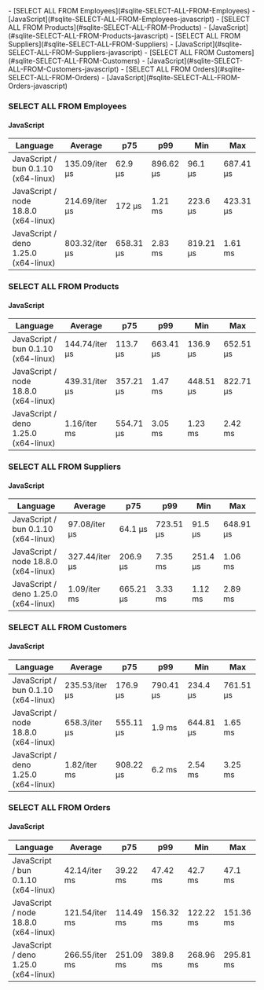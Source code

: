 <link rel="stylesheet" href="https://xhyrom.github.io/benchmarks/index.css" /><script src="https://cdn.jsdelivr.net/npm/apexcharts"></script>
- [SELECT ALL FROM Employees](#sqlite-SELECT-ALL-FROM-Employees)
    - [JavaScript](#sqlite-SELECT-ALL-FROM-Employees-javascript)
- [SELECT ALL FROM Products](#sqlite-SELECT-ALL-FROM-Products)
    - [JavaScript](#sqlite-SELECT-ALL-FROM-Products-javascript)
- [SELECT ALL FROM Suppliers](#sqlite-SELECT-ALL-FROM-Suppliers)
    - [JavaScript](#sqlite-SELECT-ALL-FROM-Suppliers-javascript)
- [SELECT ALL FROM Customers](#sqlite-SELECT-ALL-FROM-Customers)
    - [JavaScript](#sqlite-SELECT-ALL-FROM-Customers-javascript)
- [SELECT ALL FROM Orders](#sqlite-SELECT-ALL-FROM-Orders)
    - [JavaScript](#sqlite-SELECT-ALL-FROM-Orders-javascript)

### <a name="sqlite-SELECT-ALL-FROM-Employees">SELECT ALL FROM Employees</a>

#### <a name="sqlite-SELECT-ALL-FROM-Employees-javascript">JavaScript</a>

| Language                              | Average        | p75       | p99       | Min       | Max       |
| ------------------------------------- | -------------- | --------- | --------- | --------- | --------- |
| JavaScript /  bun 0.1.10 (x64-linux)  | 135.09/iter µs | 62.9 µs   | 896.62 µs | 96.1 µs   | 687.41 µs |
| JavaScript /  node 18.8.0 (x64-linux) | 214.69/iter µs | 172 µs    | 1.21 ms   | 223.6 µs  | 423.31 µs |
| JavaScript /  deno 1.25.0 (x64-linux) | 803.32/iter µs | 658.31 µs | 2.83 ms   | 819.21 µs | 1.61 ms   |


<div id="chart-25"></div>
<script>
new ApexCharts(document.querySelector('#chart-25'), {
                    chart: {
                        height: 320,
                        type: 'line',
                        toolbar: {
                            show: true,
                        },
                        animations: {
                            enabled: true,
                        },
                    },
                    series: [{"name":" deno 1.25.0 (x64-linux)","data":[577783.38,577783.38,602028.91,602028.91,552705.6,815532.77,815532.77,875819.37,875819.37,875819.37,875819.37,875819.37,875819.37,875819.37,875819.37,595812.2,834203.97,827496.18,733796.69,803324.95]},{"name":" bun 0.1.10 (x64-linux)","data":[98359.01,98359.01,100534.85,100534.85,85340.62,121582.76,121582.76,142675.07,142675.07,142675.07,142675.07,142675.07,142675.07,142675.07,142675.07,101906.23,172954.75,126010.67,134220.85,135092.33]},{"name":" node 18.8.0 (x64-linux)","data":[184991.07,184991.07,185356.39,185356.39,163732.29,232028.34,232028.34,248774.54,248774.54,248774.54,248774.54,248774.54,248774.54,248774.54,248774.54,178028.11,216920.34,239540.18,217327.43,214686.68]}],
                    stroke: {
                        width: 1,
                        curve: "straight",
                    },
                    legend: {
                        show: true,
                        showForSingleSeries: true,
                        position: "bottom",
                    },
                    yaxis: {
                        labels: {
                            formatter: function (v) {
                    const time = v;
                    const locale = 'en-US';
                    const type = '/iter';

                    if (time < 1e0) return `${Number((time * 1e3).toFixed(2)).toLocaleString(locale)}${type} ps`;
  
                    if (time < 1e3) return `${Number(time.toFixed(2)).toLocaleString(locale)}${type} ns`;
                    if (time < 1e6) return `${Number((time / 1e3).toFixed(2)).toLocaleString(locale)}${type} µs`;
                    if (time < 1e9) return `${Number((time / 1e6).toFixed(2)).toLocaleString(locale)}${type} ms`;
                    if (time < 1e12) return `${Number((time / 1e9).toFixed(2)).toLocaleString(locale)}${type} s`;
                    if (time < 36e11) return `${Number((time / 60e9).toFixed(2)).toLocaleString(locale)}${type} m`;
                  
                    return `${Number((time / 36e11).toFixed(2)).toLocaleString(locale)}${type} h`;
                }
                        },
                        title: {
                            text: "time per iteration"
                        },
                    },
                    xaxis: {
                        categories: ["5bb06d6","d53b782","4003018","3ee7b8c","ff3683a","6e218ab","c434a6d","2feb9a5","ff55f3d","00d24dd","d3194b4","3828643","89e8f77","d2c6ac7","c17fc69","f749858","1220af9","d9eb378","ae1b26b","Latest"],
                        labels: {
                            show: false,
                        },
                        tooltip: {
                            enabled: false,
                        },
                    },
                    plotOptions: {
                        bar: {
                            distributed: true
                        }
                    }
                }).render()
</script>

### <a name="sqlite-SELECT-ALL-FROM-Products">SELECT ALL FROM Products</a>

#### <a name="sqlite-SELECT-ALL-FROM-Products-javascript">JavaScript</a>

| Language                              | Average        | p75       | p99       | Min       | Max       |
| ------------------------------------- | -------------- | --------- | --------- | --------- | --------- |
| JavaScript /  bun 0.1.10 (x64-linux)  | 144.74/iter µs | 113.7 µs  | 663.41 µs | 136.9 µs  | 652.51 µs |
| JavaScript /  node 18.8.0 (x64-linux) | 439.31/iter µs | 357.21 µs | 1.47 ms   | 448.51 µs | 822.71 µs |
| JavaScript /  deno 1.25.0 (x64-linux) | 1.16/iter ms   | 554.71 µs | 3.05 ms   | 1.23 ms   | 2.42 ms   |


<div id="chart-26"></div>
<script>
new ApexCharts(document.querySelector('#chart-26'), {
                    chart: {
                        height: 320,
                        type: 'line',
                        toolbar: {
                            show: true,
                        },
                        animations: {
                            enabled: true,
                        },
                    },
                    series: [{"name":" deno 1.25.0 (x64-linux)","data":[921261.27,921261.27,947307.27,947307.27,912030.14,1130820.22,1130820.22,1256920.24,1256920.24,1256920.24,1256920.24,1256920.24,1256920.24,1256920.24,1256920.24,931251.41,1142318.24,1118843.73,1148723.36,1156808.61]},{"name":" bun 0.1.10 (x64-linux)","data":[122026.34,122026.34,111237,111237,111249.07,163353.92,163353.92,172018.87,172018.87,172018.87,172018.87,172018.87,172018.87,172018.87,172018.87,116145.36,149978.96,154420.81,148766.99,144744.44]},{"name":" node 18.8.0 (x64-linux)","data":[363251.07,363251.07,366418.69,366418.69,355225.22,464257.57,464257.57,508806.29,508806.29,508806.29,508806.29,508806.29,508806.29,508806.29,508806.29,355539.41,484491.23,426186.2,432749.74,439307.33]}],
                    stroke: {
                        width: 1,
                        curve: "straight",
                    },
                    legend: {
                        show: true,
                        showForSingleSeries: true,
                        position: "bottom",
                    },
                    yaxis: {
                        labels: {
                            formatter: function (v) {
                    const time = v;
                    const locale = 'en-US';
                    const type = '/iter';

                    if (time < 1e0) return `${Number((time * 1e3).toFixed(2)).toLocaleString(locale)}${type} ps`;
  
                    if (time < 1e3) return `${Number(time.toFixed(2)).toLocaleString(locale)}${type} ns`;
                    if (time < 1e6) return `${Number((time / 1e3).toFixed(2)).toLocaleString(locale)}${type} µs`;
                    if (time < 1e9) return `${Number((time / 1e6).toFixed(2)).toLocaleString(locale)}${type} ms`;
                    if (time < 1e12) return `${Number((time / 1e9).toFixed(2)).toLocaleString(locale)}${type} s`;
                    if (time < 36e11) return `${Number((time / 60e9).toFixed(2)).toLocaleString(locale)}${type} m`;
                  
                    return `${Number((time / 36e11).toFixed(2)).toLocaleString(locale)}${type} h`;
                }
                        },
                        title: {
                            text: "time per iteration"
                        },
                    },
                    xaxis: {
                        categories: ["5bb06d6","d53b782","4003018","3ee7b8c","ff3683a","6e218ab","c434a6d","2feb9a5","ff55f3d","00d24dd","d3194b4","3828643","89e8f77","d2c6ac7","c17fc69","f749858","1220af9","d9eb378","ae1b26b","Latest"],
                        labels: {
                            show: false,
                        },
                        tooltip: {
                            enabled: false,
                        },
                    },
                    plotOptions: {
                        bar: {
                            distributed: true
                        }
                    }
                }).render()
</script>

### <a name="sqlite-SELECT-ALL-FROM-Suppliers">SELECT ALL FROM Suppliers</a>

#### <a name="sqlite-SELECT-ALL-FROM-Suppliers-javascript">JavaScript</a>

| Language                              | Average        | p75       | p99       | Min      | Max       |
| ------------------------------------- | -------------- | --------- | --------- | -------- | --------- |
| JavaScript /  bun 0.1.10 (x64-linux)  | 97.08/iter µs  | 64.1 µs   | 723.51 µs | 91.5 µs  | 648.91 µs |
| JavaScript /  node 18.8.0 (x64-linux) | 327.44/iter µs | 206.9 µs  | 7.35 ms   | 251.4 µs | 1.06 ms   |
| JavaScript /  deno 1.25.0 (x64-linux) | 1.09/iter ms   | 665.21 µs | 3.33 ms   | 1.12 ms  | 2.89 ms   |


<div id="chart-27"></div>
<script>
new ApexCharts(document.querySelector('#chart-27'), {
                    chart: {
                        height: 320,
                        type: 'line',
                        toolbar: {
                            show: true,
                        },
                        animations: {
                            enabled: true,
                        },
                    },
                    series: [{"name":" deno 1.25.0 (x64-linux)","data":[815882.11,815882.11,849855.48,849855.48,816907.28,1064868.14,1064868.14,1092134.08,1092134.08,1092134.08,1092134.08,1092134.08,1092134.08,1092134.08,1092134.08,848747.52,1062483.62,1032987.29,895774.57,1094486.72]},{"name":" bun 0.1.10 (x64-linux)","data":[69889.78,69889.78,78894.42,78894.42,71936.65,97212.59,97212.59,111688.08,111688.08,111688.08,111688.08,111688.08,111688.08,111688.08,111688.08,72493.88,128053.32,99450.47,103196.62,97083.71]},{"name":" node 18.8.0 (x64-linux)","data":[215357.44,215357.44,205463.84,205463.84,206876.57,313372.88,313372.88,269811.65,269811.65,269811.65,269811.65,269811.65,269811.65,269811.65,269811.65,204073.45,258566.7,242004.28,221366.07,327436.56]}],
                    stroke: {
                        width: 1,
                        curve: "straight",
                    },
                    legend: {
                        show: true,
                        showForSingleSeries: true,
                        position: "bottom",
                    },
                    yaxis: {
                        labels: {
                            formatter: function (v) {
                    const time = v;
                    const locale = 'en-US';
                    const type = '/iter';

                    if (time < 1e0) return `${Number((time * 1e3).toFixed(2)).toLocaleString(locale)}${type} ps`;
  
                    if (time < 1e3) return `${Number(time.toFixed(2)).toLocaleString(locale)}${type} ns`;
                    if (time < 1e6) return `${Number((time / 1e3).toFixed(2)).toLocaleString(locale)}${type} µs`;
                    if (time < 1e9) return `${Number((time / 1e6).toFixed(2)).toLocaleString(locale)}${type} ms`;
                    if (time < 1e12) return `${Number((time / 1e9).toFixed(2)).toLocaleString(locale)}${type} s`;
                    if (time < 36e11) return `${Number((time / 60e9).toFixed(2)).toLocaleString(locale)}${type} m`;
                  
                    return `${Number((time / 36e11).toFixed(2)).toLocaleString(locale)}${type} h`;
                }
                        },
                        title: {
                            text: "time per iteration"
                        },
                    },
                    xaxis: {
                        categories: ["5bb06d6","d53b782","4003018","3ee7b8c","ff3683a","6e218ab","c434a6d","2feb9a5","ff55f3d","00d24dd","d3194b4","3828643","89e8f77","d2c6ac7","c17fc69","f749858","1220af9","d9eb378","ae1b26b","Latest"],
                        labels: {
                            show: false,
                        },
                        tooltip: {
                            enabled: false,
                        },
                    },
                    plotOptions: {
                        bar: {
                            distributed: true
                        }
                    }
                }).render()
</script>

### <a name="sqlite-SELECT-ALL-FROM-Customers">SELECT ALL FROM Customers</a>

#### <a name="sqlite-SELECT-ALL-FROM-Customers-javascript">JavaScript</a>

| Language                              | Average        | p75       | p99       | Min       | Max       |
| ------------------------------------- | -------------- | --------- | --------- | --------- | --------- |
| JavaScript /  bun 0.1.10 (x64-linux)  | 235.53/iter µs | 176.9 µs  | 790.41 µs | 234.4 µs  | 761.51 µs |
| JavaScript /  node 18.8.0 (x64-linux) | 658.3/iter µs  | 555.11 µs | 1.9 ms    | 644.81 µs | 1.65 ms   |
| JavaScript /  deno 1.25.0 (x64-linux) | 1.82/iter ms   | 908.22 µs | 6.2 ms    | 2.54 ms   | 3.25 ms   |


<div id="chart-28"></div>
<script>
new ApexCharts(document.querySelector('#chart-28'), {
                    chart: {
                        height: 320,
                        type: 'line',
                        toolbar: {
                            show: true,
                        },
                        animations: {
                            enabled: true,
                        },
                    },
                    series: [{"name":" deno 1.25.0 (x64-linux)","data":[1565514.6,1565514.6,1553621.15,1553621.15,1538242.02,1994805.65,1994805.65,2064313.92,2064313.92,2064313.92,2064313.92,2064313.92,2064313.92,2064313.92,2064313.92,1579440.1,1860166.33,1834820.33,1646548.53,1819336.55]},{"name":" bun 0.1.10 (x64-linux)","data":[186668.92,186668.92,190787.46,190787.46,184836.11,239748.39,239748.39,270154.57,270154.57,270154.57,270154.57,270154.57,270154.57,270154.57,270154.57,196312.39,284101.56,229235.13,207687.36,235526.86]},{"name":" node 18.8.0 (x64-linux)","data":[590741.26,590741.26,596676.78,596676.78,624803.95,652006.79,652006.79,717117.71,717117.71,717117.71,717117.71,717117.71,717117.71,717117.71,717117.71,518444.35,648297.67,605361.06,547074.12,658296.42]}],
                    stroke: {
                        width: 1,
                        curve: "straight",
                    },
                    legend: {
                        show: true,
                        showForSingleSeries: true,
                        position: "bottom",
                    },
                    yaxis: {
                        labels: {
                            formatter: function (v) {
                    const time = v;
                    const locale = 'en-US';
                    const type = '/iter';

                    if (time < 1e0) return `${Number((time * 1e3).toFixed(2)).toLocaleString(locale)}${type} ps`;
  
                    if (time < 1e3) return `${Number(time.toFixed(2)).toLocaleString(locale)}${type} ns`;
                    if (time < 1e6) return `${Number((time / 1e3).toFixed(2)).toLocaleString(locale)}${type} µs`;
                    if (time < 1e9) return `${Number((time / 1e6).toFixed(2)).toLocaleString(locale)}${type} ms`;
                    if (time < 1e12) return `${Number((time / 1e9).toFixed(2)).toLocaleString(locale)}${type} s`;
                    if (time < 36e11) return `${Number((time / 60e9).toFixed(2)).toLocaleString(locale)}${type} m`;
                  
                    return `${Number((time / 36e11).toFixed(2)).toLocaleString(locale)}${type} h`;
                }
                        },
                        title: {
                            text: "time per iteration"
                        },
                    },
                    xaxis: {
                        categories: ["5bb06d6","d53b782","4003018","3ee7b8c","ff3683a","6e218ab","c434a6d","2feb9a5","ff55f3d","00d24dd","d3194b4","3828643","89e8f77","d2c6ac7","c17fc69","f749858","1220af9","d9eb378","ae1b26b","Latest"],
                        labels: {
                            show: false,
                        },
                        tooltip: {
                            enabled: false,
                        },
                    },
                    plotOptions: {
                        bar: {
                            distributed: true
                        }
                    }
                }).render()
</script>

### <a name="sqlite-SELECT-ALL-FROM-Orders">SELECT ALL FROM Orders</a>

#### <a name="sqlite-SELECT-ALL-FROM-Orders-javascript">JavaScript</a>

| Language                              | Average        | p75       | p99       | Min       | Max       |
| ------------------------------------- | -------------- | --------- | --------- | --------- | --------- |
| JavaScript /  bun 0.1.10 (x64-linux)  | 42.14/iter ms  | 39.22 ms  | 47.42 ms  | 42.7 ms   | 47.1 ms   |
| JavaScript /  node 18.8.0 (x64-linux) | 121.54/iter ms | 114.49 ms | 156.32 ms | 122.22 ms | 151.36 ms |
| JavaScript /  deno 1.25.0 (x64-linux) | 266.55/iter ms | 251.09 ms | 389.8 ms  | 268.96 ms | 295.81 ms |


<div id="chart-29"></div>
<script>
new ApexCharts(document.querySelector('#chart-29'), {
                    chart: {
                        height: 320,
                        type: 'line',
                        toolbar: {
                            show: true,
                        },
                        animations: {
                            enabled: true,
                        },
                    },
                    series: [{"name":" deno 1.25.0 (x64-linux)","data":[217659346.15,217659346.15,220402227.72,220402227.72,233705182.27,274421581.02,274421581.02,288947311.95,288947311.95,288947311.95,288947311.95,288947311.95,288947311.95,288947311.95,288947311.95,216772782.44,272957692.79,257191919.4,261027285.58,266545850.71]},{"name":" bun 0.1.10 (x64-linux)","data":[34608823.55,34608823.55,35456924.18,35456924.18,33385718.34,43756224.82,43756224.82,50577250.2,50577250.2,50577250.2,50577250.2,50577250.2,50577250.2,50577250.2,50577250.2,35173516.46,44503135.6,42728658.12,42347201.72,42138502.45]},{"name":" node 18.8.0 (x64-linux)","data":[108916916.79,108916916.79,104116054.72,104116054.72,112137470.3,135278434.1,135278434.1,137557983.83,137557983.83,137557983.83,137557983.83,137557983.83,137557983.83,137557983.83,137557983.83,104399459.99,130722908.82,123144174,110003172.19,121539185.47]}],
                    stroke: {
                        width: 1,
                        curve: "straight",
                    },
                    legend: {
                        show: true,
                        showForSingleSeries: true,
                        position: "bottom",
                    },
                    yaxis: {
                        labels: {
                            formatter: function (v) {
                    const time = v;
                    const locale = 'en-US';
                    const type = '/iter';

                    if (time < 1e0) return `${Number((time * 1e3).toFixed(2)).toLocaleString(locale)}${type} ps`;
  
                    if (time < 1e3) return `${Number(time.toFixed(2)).toLocaleString(locale)}${type} ns`;
                    if (time < 1e6) return `${Number((time / 1e3).toFixed(2)).toLocaleString(locale)}${type} µs`;
                    if (time < 1e9) return `${Number((time / 1e6).toFixed(2)).toLocaleString(locale)}${type} ms`;
                    if (time < 1e12) return `${Number((time / 1e9).toFixed(2)).toLocaleString(locale)}${type} s`;
                    if (time < 36e11) return `${Number((time / 60e9).toFixed(2)).toLocaleString(locale)}${type} m`;
                  
                    return `${Number((time / 36e11).toFixed(2)).toLocaleString(locale)}${type} h`;
                }
                        },
                        title: {
                            text: "time per iteration"
                        },
                    },
                    xaxis: {
                        categories: ["5bb06d6","d53b782","4003018","3ee7b8c","ff3683a","6e218ab","c434a6d","2feb9a5","ff55f3d","00d24dd","d3194b4","3828643","89e8f77","d2c6ac7","c17fc69","f749858","1220af9","d9eb378","ae1b26b","Latest"],
                        labels: {
                            show: false,
                        },
                        tooltip: {
                            enabled: false,
                        },
                    },
                    plotOptions: {
                        bar: {
                            distributed: true
                        }
                    }
                }).render()
</script>


